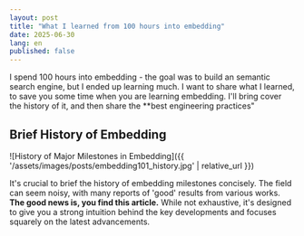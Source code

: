 ```yaml
---
layout: post
title: "What I learned from 100 hours into embedding"
date: 2025-06-30
lang: en
published: false
---
```


I spend 100 hours into embedding - the goal was to build an semantic search engine, but I ended up learning much. I want to share what I learned, to save you some time when you are learning embedding. I'll bring cover the history of it, and then share the **best engineering practices"


## Brief History of Embedding


![History of Major Milestones in Embedding]({{ '/assets/images/posts/embedding101_history.jpg' | relative_url }})


It's crucial to brief the history of embedding milestones concisely. The field can seem noisy, with many reports of 'good' results from various works. **The good news is, you find this article.** While not exhaustive, it's designed to give you a strong intuition behind the key developments and focuses squarely on the latest advancements.

